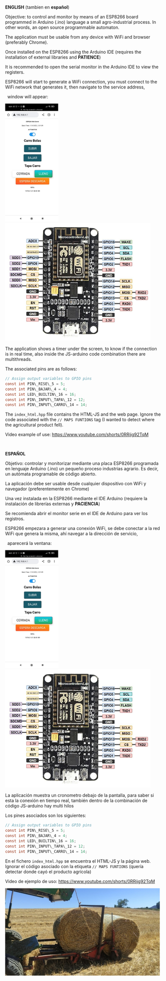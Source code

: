 ﻿
**ENGLISH**  (tambien en **español**) 

Objective: to control and monitor by means of an ESP8266 board programmed in Arduino (.ino) language a small agro-industrial process. In other words, an open source programmable automaton.

The application must be usable from any device with WiFi and browser (preferably Chrome). 

Once installed on the ESP8266 using the Arduino IDE (requires the installation of external libraries and **PATIENCE**) 

It is recommended to open the serial monitor in the Arduino IDE to view the registers.

ESP8266 will start to generate a WiFi connection, you must connect to the WiFi network that generates it, then navigate to the service address,

` `window will appear:

<img src="Aspose.Words.3878dd68-a1b3-4146-bca2-6530efdef114.001.jpeg" height="380"><img src="ESP8266-12E-NodeMCU-Development-Board-pinout.jpg" height="380">




The application shows a timer under the screen, to know if the connection is in real time, also inside the JS-arduino code combination there are multithreads. 

The associated pins are as follows:
```java
// Assign output variables to GPIO pins
const int PIN\_RISE\_5 = 5;
const int PIN\_BAJAR\_4 = 4;
const int LED\_BUILTIN\_16 = 16;
const int PIN\_INPUT\_TAPA\_12 = 12;
const int PIN\_INPUT\_CARRO\_14 = 14;
```
The `index_html.hpp` file contains the HTML-JS and the web page. Ignore the code associated with the `// MAPS FUNTIONS` tag (I wanted to detect where the agricultural product fell). 

Video example of use: [https://www.youtube.com/shorts/0RRijg92TqM ](https://www.youtube.com/shorts/0RRijg92TqM)


<br />

**ESPAÑOL**

Objetivo: controlar y monitorizar mediante una placa ESP8266 programada en lenguaje Arduino (.ino) un pequeño proceso industrias agrario. Es decir, un autómata programable de código abierto.

La aplicación debe ser usable desde cualquier dispositivo con WiFi y navegador (preferentemente en Chrome) 

Una vez instalada en la ESP8266 mediante el IDE Arduino (requiere la instalación de librerías externas y **PACIENCIA**) 

Se recomienda abrir el monitor serie en el IDE de Arduino para ver los registros.

ESP8266 empezara a generar una conexión WiFi, se debe conectar a la red WiFi que genera la misma, ahí navegar a la dirección de servicio,

` `aparecerá la ventana:


<img src="Aspose.Words.3878dd68-a1b3-4146-bca2-6530efdef114.001.jpeg" height="380"><img src="ESP8266-12E-NodeMCU-Development-Board-pinout.jpg" height="380">

La aplicación muestra un cronometro debajo de la pantalla, para saber si esta la conexión en tiempo real, también dentro de la combinación de código JS-arduino hay multi hilos 

Los pines asociados son los siguientes:
```java
// Assign output variables to GPIO pins
const int PIN\_RISE\_5 = 5;
const int PIN\_BAJAR\_4 = 4;
const int LED\_BUILTIN\_16 = 16;
const int PIN\_INPUT\_TAPA\_12 = 12;
const int PIN\_INPUT\_CARRO\_14 = 14;
```

En el fichero  `index_html.hpp` se encuentra el HTML-JS y la página web. Ignorar el código asociado con la etiqueta `// MAPS FUNTIONS` (quería detectar donde cayó el producto agrícola) 

Video de ejemplo de uso: <https://www.youtube.com/shorts/0RRijg92TqM> 


![](Aspose.Words.3878dd68-a1b3-4146-bca2-6530efdef114.003.jpeg "WhatsApp Image 2023-09-22 at 14.02.20(1)")
